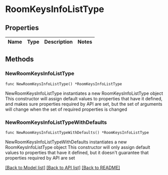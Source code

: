 # RoomKeysInfoListType

## Properties

Name | Type | Description | Notes
------------ | ------------- | ------------- | -------------

## Methods

### NewRoomKeysInfoListType

`func NewRoomKeysInfoListType() *RoomKeysInfoListType`

NewRoomKeysInfoListType instantiates a new RoomKeysInfoListType object
This constructor will assign default values to properties that have it defined,
and makes sure properties required by API are set, but the set of arguments
will change when the set of required properties is changed

### NewRoomKeysInfoListTypeWithDefaults

`func NewRoomKeysInfoListTypeWithDefaults() *RoomKeysInfoListType`

NewRoomKeysInfoListTypeWithDefaults instantiates a new RoomKeysInfoListType object
This constructor will only assign default values to properties that have it defined,
but it doesn't guarantee that properties required by API are set


[[Back to Model list]](../README.md#documentation-for-models) [[Back to API list]](../README.md#documentation-for-api-endpoints) [[Back to README]](../README.md)


